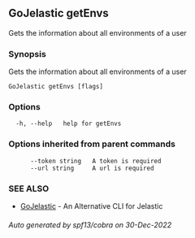 ## GoJelastic getEnvs

Gets the information about all environments of a user

### Synopsis

Gets the information about all environments of a user

```
GoJelastic getEnvs [flags]
```

### Options

```
  -h, --help   help for getEnvs
```

### Options inherited from parent commands

```
      --token string   A token is required
      --url string     A url is required
```

### SEE ALSO

* [GoJelastic](GoJelastic.md)	 - An Alternative CLI for Jelastic

###### Auto generated by spf13/cobra on 30-Dec-2022
